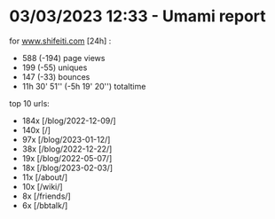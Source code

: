# 03/03/2023 12:33 - Umami report
for www.shifeiti.com [24h] :

 - 588 (-194) page views
 - 199 (-55) uniques
 - 147 (-33) bounces
 - 11h 30' 51'' (-5h 19' 20'') totaltime


top 10 urls:
 - 184x [/blog/2022-12-09/]
 - 140x [/]
 - 97x [/blog/2023-01-12/]
 - 38x [/blog/2022-12-22/]
 - 19x [/blog/2022-05-07/]
 - 18x [/blog/2023-02-03/]
 - 11x [/about/]
 - 10x [/wiki/]
 - 8x [/friends/]
 - 6x [/bbtalk/]


